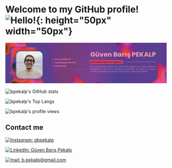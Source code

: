 # Welcome to my GitHub profile! ![Hello!](https://raw.githubusercontent.com/MartinHeinz/MartinHeinz/master/wave.gif){: height="50px" width="50px"}

[![About me](./gallery/banner.png)](#)

![bpekalp's GitHub stats](https://github-readme-stats-sigma-five.vercel.app/api?username=bpekalp&show_icons=true&theme=radical)

![bpekalp's Top Langs](https://github-readme-stats-sigma-five.vercel.app/api/top-langs/?username=bpekalp&layout=compact&theme=radical)

![bpekalp's profile views](https://komarev.com/ghpvc/?username=bpekalp&color=orange)

## Contact me

[![Instagram: gbpekalp](https://img.shields.io/badge/gbpekalp-E4405F?style=for-the-badge&logo=instagram&logoColor=white)](https://www.instagram.com/gbpekalp/)

[![LinkedIn: Güven Barış Pekalp](https://img.shields.io/badge/Güven_Barış_Pekalp-0077B5?style=for-the-badge&logo=linkedin&logoColor=white)](https://www.linkedin.com/in/gbpekalp/)

[![mail: b.pekalp@gmail.com](https://img.shields.io/badge/b.pekalp@gmail.com-D14836?style=for-the-badge&logo=gmail&logoColor=white)](mailto:b.pekalp@gmail.com)
